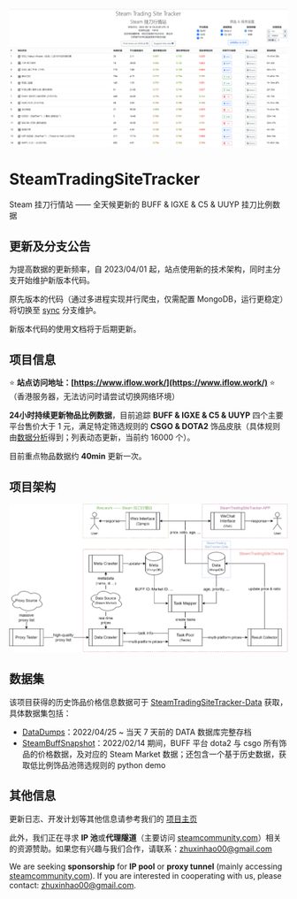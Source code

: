 ![](./titlepage.png)

# SteamTradingSiteTracker

Steam 挂刀行情站 —— 全天候更新的 BUFF & IGXE & C5 & UUYP 挂刀比例数据

## 更新及分支公告

为提高数据的更新频率，自 2023/04/01 起，站点使用新的技术架构，同时主分支开始维护新版本代码。

原先版本的代码（通过多进程实现并行爬虫，仅需配置 MongoDB，运行更稳定）将切换至 [sync](https://github.com/EricZhu-42/SteamTradingSiteTracker/tree/sync) 分支维护。

新版本代码的使用文档将于后期更新。

## 项目信息

:star: **站点访问地址：[https://www.iflow.work/](https://www.iflow.work/)** :star:（香港服务器，无法访问时请尝试切换网络环境）

**24小时持续更新物品比例数据**，目前追踪 **BUFF & IGXE & C5 & UUYP** 四个主要平台售价大于 1 元，满足特定筛选规则的 **CSGO & DOTA2** 饰品皮肤（具体规则由[数据分析](https://github.com/EricZhu-42/SteamTradingSiteTracker-Data/blob/main/SteamBuffSnapshot/demo.ipynb)得到；列表动态更新，当前约 16000 个）。

目前重点物品数据约 **40min** 更新一次。

## 项目架构

![Framework](./framework.png)

## 数据集

该项目获得的历史饰品价格信息数据可于 [SteamTradingSiteTracker-Data](https://github.com/EricZhu-42/SteamTradingSiteTracker-Data) 获取，具体数据集包括：

- [DataDumps](https://github.com/EricZhu-42/SteamTradingSiteTracker-Data/tree/main/DataDumps)：2022/04/25 ~ 当天 7 天前的 DATA 数据库完整存档
- [SteamBuffSnapshot](https://github.com/EricZhu-42/SteamTradingSiteTracker-Data/tree/main/SteamBuffSnapshot)：2022/02/14 期间，BUFF 平台 dota2 与 csgo 所有饰品的价格数据，及对应的 Steam Market 数据；还包含一个基于历史数据，获取低比例饰品池筛选规则的 python demo

## 其他信息

更新日志、开发计划等其他信息请参考我们的 [项目主页](https://www.wolai.com/eZZ1UwWEM9Hawro3cXZjVq)

此外，我们正在寻求 **IP 池**或**代理隧道**（主要访问 [steamcommunity.com](steamcommunity.com)）相关的资源赞助。如果您有兴趣与我们合作，请联系：zhuxinhao00@gmail.com

We are seeking **sponsorship** for **IP pool** or **proxy tunnel** (mainly accessing [steamcommunity.com](steamcommunity.com)). If you are interested in cooperating with us, please contact: zhuxinhao00@gmail.com.
